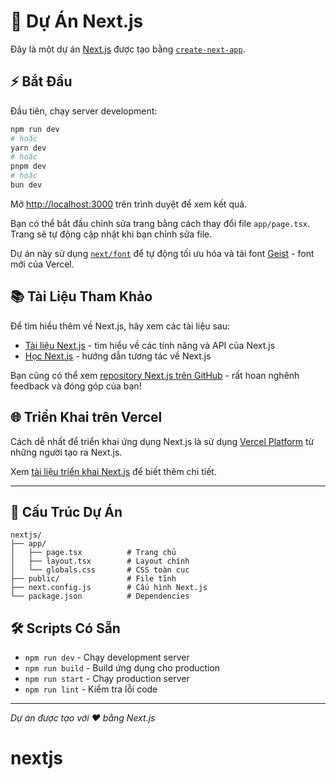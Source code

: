 # 🚀 Dự Án Next.js

Đây là một dự án [Next.js](https://nextjs.org) được tạo bằng [`create-next-app`](https://nextjs.org/docs/app/api-reference/cli/create-next-app).

## ⚡ Bắt Đầu

Đầu tiên, chạy server development:

```bash
npm run dev
# hoặc
yarn dev
# hoặc
pnpm dev
# hoặc
bun dev
```

Mở [http://localhost:3000](http://localhost:3000) trên trình duyệt để xem kết quả.

Bạn có thể bắt đầu chỉnh sửa trang bằng cách thay đổi file `app/page.tsx`. Trang sẽ tự động cập nhật khi bạn chỉnh sửa file.

Dự án này sử dụng [`next/font`](https://nextjs.org/docs/app/building-your-application/optimizing/fonts) để tự động tối ưu hóa và tải font [Geist](https://vercel.com/font) - font mới của Vercel.

## 📚 Tài Liệu Tham Khảo

Để tìm hiểu thêm về Next.js, hãy xem các tài liệu sau:

- [Tài liệu Next.js](https://nextjs.org/docs) - tìm hiểu về các tính năng và API của Next.js
- [Học Next.js](https://nextjs.org/learn) - hướng dẫn tương tác về Next.js

Bạn cũng có thể xem [repository Next.js trên GitHub](https://github.com/vercel/next.js) - rất hoan nghênh feedback và đóng góp của bạn!

## 🌐 Triển Khai trên Vercel

Cách dễ nhất để triển khai ứng dụng Next.js là sử dụng [Vercel Platform](https://vercel.com/new?utm_medium=default-template&filter=next.js&utm_source=create-next-app&utm_campaign=create-next-app-readme) từ những người tạo ra Next.js.

Xem [tài liệu triển khai Next.js](https://nextjs.org/docs/app/building-your-application/deploying) để biết thêm chi tiết.

---

## 📁 Cấu Trúc Dự Án

```
nextjs/
├── app/
│   ├── page.tsx          # Trang chủ
│   ├── layout.tsx        # Layout chính
│   └── globals.css       # CSS toàn cục
├── public/               # File tĩnh
├── next.config.js        # Cấu hình Next.js
└── package.json          # Dependencies
```

## 🛠️ Scripts Có Sẵn

- `npm run dev` - Chạy development server
- `npm run build` - Build ứng dụng cho production
- `npm run start` - Chạy production server
- `npm run lint` - Kiểm tra lỗi code

---

*Dự án được tạo với ❤️ bằng Next.js*
# nextjs
